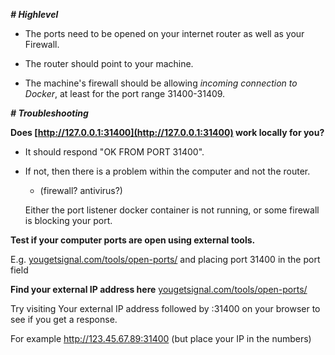_**# Highlevel**_

- The ports need to be opened on your internet router as well as your Firewall. 

- The router should point to your machine. 

- The machine's firewall should be allowing *incoming connection to Docker*, at least for the port range 31400-31409.

_**# Troubleshooting**_


**Does [http://127.0.0.1:31400](http://127.0.0.1:31400) work locally for you?**
 
- It should respond "OK FROM PORT 31400". 

- If not, then there is a problem within the computer and not the router. 
   - (firewall? antivirus?)
  
   Either the port listener docker container is not running, or some firewall is blocking your port. 


**Test if your computer ports are open using external tools.** 

E.g. [yougetsignal.com/tools/open-ports/](http://yougetsignal.com/tools/open-ports/) and placing port 31400 in the port field

**Find your external IP address here** [yougetsignal.com/tools/open-ports/](http://yougetsignal.com/tools/open-ports/) 

Try visiting Your external IP address followed by :31400 on your browser to see if you get a response. 

For example http://123.45.67.89:31400 (but place your IP in the numbers)